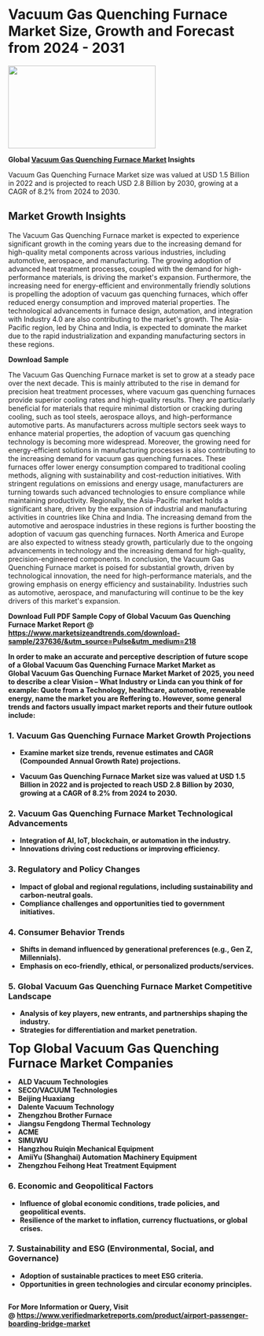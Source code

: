 <H1>Vacuum Gas Quenching Furnace Market Size, Growth and Forecast from 2024 - 2031</H1><img class="aligncenter size-medium wp-image-584254" src="https://thirdeyenews.in/wp-content/uploads/2024/09/Global-Market-Research-300x168.jpeg" alt="" width="300" height="168" /><p><strong>Global&nbsp;<a href="https://www.marketsizeandtrends.com/download-sample/237636/&amp;utm_source=Pulse&amp;utm_medium=218">Vacuum Gas Quenching Furnace Market</a> Insights</strong></p><p>Vacuum Gas Quenching Furnace Market size was valued at USD 1.5 Billion in 2022 and is projected to reach USD 2.8 Billion by 2030, growing at a CAGR of 8.2% from 2024 to 2030.</p><p><h2>Market Growth Insights</h2> <p>The Vacuum Gas Quenching Furnace market is expected to experience significant growth in the coming years due to the increasing demand for high-quality metal components across various industries, including automotive, aerospace, and manufacturing. The growing adoption of advanced heat treatment processes, coupled with the demand for high-performance materials, is driving the market's expansion. Furthermore, the increasing need for energy-efficient and environmentally friendly solutions is propelling the adoption of vacuum gas quenching furnaces, which offer reduced energy consumption and improved material properties. The technological advancements in furnace design, automation, and integration with Industry 4.0 are also contributing to the market's growth. The Asia-Pacific region, led by China and India, is expected to dominate the market due to the rapid industrialization and expanding manufacturing sectors in these regions.</p> <p><strong>Download Sample</strong></p> <p>The Vacuum Gas Quenching Furnace market is set to grow at a steady pace over the next decade. This is mainly attributed to the rise in demand for precision heat treatment processes, where vacuum gas quenching furnaces provide superior cooling rates and high-quality results. They are particularly beneficial for materials that require minimal distortion or cracking during cooling, such as tool steels, aerospace alloys, and high-performance automotive parts. As manufacturers across multiple sectors seek ways to enhance material properties, the adoption of vacuum gas quenching technology is becoming more widespread. Moreover, the growing need for energy-efficient solutions in manufacturing processes is also contributing to the increasing demand for vacuum gas quenching furnaces. These furnaces offer lower energy consumption compared to traditional cooling methods, aligning with sustainability and cost-reduction initiatives. With stringent regulations on emissions and energy usage, manufacturers are turning towards such advanced technologies to ensure compliance while maintaining productivity. Regionally, the Asia-Pacific market holds a significant share, driven by the expansion of industrial and manufacturing activities in countries like China and India. The increasing demand from the automotive and aerospace industries in these regions is further boosting the adoption of vacuum gas quenching furnaces. North America and Europe are also expected to witness steady growth, particularly due to the ongoing advancements in technology and the increasing demand for high-quality, precision-engineered components. In conclusion, the Vacuum Gas Quenching Furnace market is poised for substantial growth, driven by technological innovation, the need for high-performance materials, and the growing emphasis on energy efficiency and sustainability. Industries such as automotive, aerospace, and manufacturing will continue to be the key drivers of this market's expansion.</p> <p><strong></p><p><span class=""><strong>Download Full PDF Sample Copy of Global Vacuum Gas Quenching Furnace Market Report</strong> @ <a href="https://www.marketsizeandtrends.com/download-sample/237636/&amp;utm_source=Pulse&amp;utm_medium=218" target="_blank">https://www.marketsizeandtrends.com/download-sample/237636/&amp;utm_source=Pulse&amp;utm_medium=218</a></span></p><p>In order to make an accurate and perceptive description of future scope of a Global&nbsp;Vacuum Gas Quenching Furnace Market Market as Global&nbsp;Vacuum Gas Quenching Furnace Market Market of 2025, you need to describe a clear Vision &ndash; What Industry or Linda can you think of for example: Quote from a Technology, healthcare, automotive, renewable energy, name the market you are Reffering to. However, some general trends and factors usually impact market reports and their future outlook include:</p><h3>1.&nbsp;<strong>Vacuum Gas Quenching Furnace Market Growth Projections</strong></h3><ul><li>Examine market size trends, revenue estimates and CAGR (Compounded Annual Growth Rate) projections.</li><li><p>Vacuum Gas Quenching Furnace Market size was valued at USD 1.5 Billion in 2022 and is projected to reach USD 2.8 Billion by 2030, growing at a CAGR of 8.2% from 2024 to 2030.</p></li></ul><h3>2.&nbsp;<strong>Vacuum Gas Quenching Furnace Market Technological Advancements</strong></h3><ul><li>Integration of AI, IoT, blockchain, or automation in the industry.</li><li>Innovations driving cost reductions or improving efficiency.</li></ul><h3>3.&nbsp;<strong>Regulatory and Policy Changes</strong></h3><ul><li>Impact of global and regional regulations, including sustainability and carbon-neutral goals.</li><li>Compliance challenges and opportunities tied to government initiatives.</li></ul><h3>4.&nbsp;<strong>Consumer Behavior Trends</strong></h3><ul><li>Shifts in demand influenced by generational preferences (e.g., Gen Z, Millennials).</li><li>Emphasis on eco-friendly, ethical, or personalized products/services.</li></ul><h3>5.&nbsp;<strong>Global Vacuum Gas Quenching Furnace Market Competitive Landscape</strong></h3><ul><li>Analysis of key players, new entrants, and partnerships shaping the industry.</li><li>Strategies for differentiation and market penetration.</li></ul><p data-pm-slice="1 1 []"><span style="color: inherit; font-family: inherit; font-size: 25px;">Top Global Vacuum Gas Quenching Furnace Market Companies</span></p><div class="" data-test-id=""><p><li>ALD Vacuum Technologies</li><li> SECO/VACUUM Technologies</li><li> Beijing Huaxiang</li><li> Dalente Vacuum Technology</li><li> Zhengzhou Brother Furnace</li><li> Jiangsu Fengdong Thermal Technology</li><li> ACME</li><li> SIMUWU</li><li> Hangzhou Ruiqin Mechanical Equipment</li><li> AmiiYu (Shanghai) Automation Machinery Equipment</li><li> Zhengzhou Feihong Heat Treatment Equipment</li></p></div><h3>6.&nbsp;<strong>Economic and Geopolitical Factors</strong></h3><ul><li>Influence of global economic conditions, trade policies, and geopolitical events.</li><li>Resilience of the market to inflation, currency fluctuations, or global crises.</li></ul><h3>7.&nbsp;<strong>Sustainability and ESG (Environmental, Social, and Governance)</strong></h3><ul><li>Adoption of sustainable practices to meet ESG criteria.</li><li>Opportunities in green technologies and circular economy principles.</li></ul><h2><strong style="font-size: 14px;">For More Information or Query, Visit @&nbsp;</strong><a style="background-color: #ffffff; font-size: 14px;" href="https://www.marketsizeandtrends.com/report/vacuum-gas-quenching-furnace-market/" target="_blank">https://www.verifiedmarketreports.com/product/airport-passenger-boarding-bridge-market</a></h2>
